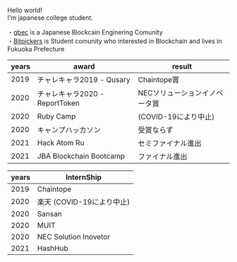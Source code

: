 <b10>Hello world!</b1>
<br>
I'm japanese college student.

・<a href="https://goblockchain.network/">gbec</a> is a Japanese Blockcain Enginering Comunity<br>
・<a href="https://scrapbox.io/bitpickers/">Bitpickers</a> is Student comunity who interested in Blockchain and lives in Fukuoka Prefecture<br>

|  years  | award         |result           |
| ----    | ----          | ----            |   
|2019     |チャレキャラ2019 - Qusary     |Chaintope賞         |
|2020     |チャレキャラ2020 - ReportToken     |NECソリューションイノベータ賞|
|2020     |Ruby Camp      |(COVID-19により中止)    | 
|2020     |キャンプハッカソン|受賞ならず         |
|2021     |Hack Atom Ru|セミファイナル進出       |
|2021     |JBA Blockchain Bootcamp          |ファイナル進出|


|  years  | InternShip    |
| ----    | ----          |
|2019     |Chaintope     |
|2020     |楽天 (COVID-19により中止)   |
|2020     |Sansan    |
|2020     |MUIT      |
|2020     |NEC Solution Inovetor      |
|2021     |HashHub      |
